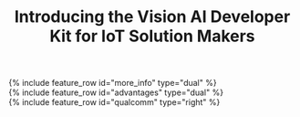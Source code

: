 ﻿---
layout: splash
permalink: /
title: Introducing the Vision AI Developer Kit for IoT Solution Makers
header:
  overlay_color: "#5e616c"
  overlay_image: /assets/images/node-graphic.jpg
  image: /assets/images/camera-render-transparent.png
  actions:
    - label: "Order <i class='fas fa-chevron-right'></i>"
      url: "https://www.arrow.com/en/products/eic-ms-vision-500/einfochips-limited"
excerpt: >
  Integrated with Azure IoT Edge and working with the Microsoft Azure Machine Learning service (public preview), this Azure IoT Starter kit enables developers to build vision AI solution and run their AI models on the device.
more_info:
  - title: "Have a device?"
    excerpt: |
      ## [Setup your device here.](https://aka.ms/VisionAIGetStarted-Landing/)
      ## Build your own vision AI solution
      Go to our [GitHub repository](https://aka.ms/vaidkgithub-Landing) to find an Azure Notebook with a reference model to start with. 
  - title: "Additional Resources"
    excerpt: |
      * [Read our blog post](https://azure.microsoft.com/en-us/blog/iot-swc-2018-iot-solutions-for-the-built-world/)
      * [Join the Internet of Things Microsoft Tech Community](https://aka.ms/VAIDK-IoTTechCommunity)
      * [Get Started now on IoT Edge](https://docs.microsoft.com/en-us/azure/iot-edge/quickstart-linux)
      * [Register a new IoT Edge Device](https://docs.microsoft.com/en-us/azure/iot-edge/how-to-register-device-portal)
      * [Use Azure AI Gallery to build your solution](https://gallery.azure.ai/)
      * [Use Custom Vision Service to bring your own models to life.](https://customvision.ai/)
advantages:
  - excerpt: |
        <video id="azuremediaplayer" class="azuremediaplayer amp-default-skin amp-big-play-centered" tabindex="0"></video>
        <script>
            var myOptions = {
                "nativeControlsForTouch": false,
                controls: true,
                autoplay: false,
                width: "100%",
                height: "auto",
            }
            myPlayer = amp("azuremediaplayer", myOptions);
            myPlayer.src([
                {
                    "src": "https://easstandardhosting123.blob.core.windows.net/asset-0a1504fe-8b97-4e8f-a312-2a5eef36c891/Vision_AI_101418.mp4?sv=2015-07-08&sr=c&si=1da79a8d-775c-4a56-af1a-173c36a1823b&sig=W7ACJX%2F0FrlqxYg7TlPfjojO3Ajf%2FiHy7eW4%2FfgK%2BAk%3D&st=2018-10-25T01%3A49%3A06Z&se=2118-10-25T01%3A49%3A06Z",
                    "type": "video/mp4"

                }
            ]);</script>
  - title: "Create Intelligent Apps for IoT Sensors"
    excerpt: >
        In this era of intelligent cloud and intelligent edge, developers will need to write applications for a range of connected devices. The Azure IoT Edge runtime makes it easy to create applications from cloud to edge, leveraging
        advanced AI services. Today we are announcing the public preview of a vision AI developer kit—the newest addition in the Microsoft Azure IoT Starter kit family—for IoT solution makers to easily deploy AI models built using
        Azure Machine Learning and Azure IoT Edge.
qualcomm:
  - image_path: /assets/images/ai-kit-diagram.png
    alt: "placeholder image 2"
    title: "<img src='assets/images/qualcomm-logo-blue.png' alt='Qualcomm' style='max-width: 200px'>"
    excerpt: >
        The device uses the Qualcomm Visual Intelligence Platform for hardware acceleration of the AI model to deliver superior inferencing performance. Customers can use the device to create new solutions for a variety of scenarios, from industrial safety, retail, home and enterprise security cameras, smart home devices and more. 
---

<div class="feature__outer_wrapper">
{% include feature_row id="more_info" type="dual" %}
</div>

<div class="feature__outer_wrapper">
{% include feature_row id="advantages" type="dual" %}
</div>

<div class="feature__outer_wrapper">
{% include feature_row id="qualcomm" type="right" %}
</div>